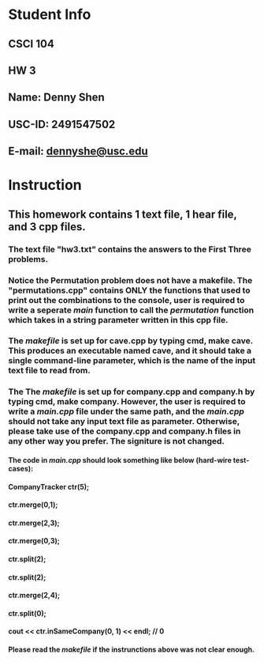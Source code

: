 # Student Info
## CSCI 104
## HW 3
## Name: Denny Shen
## USC-ID: 2491547502
## E-mail: dennyshe@usc.edu


# Instruction

## This homework contains 1 text file, 1 hear file, and 3 cpp files.

### The text file "hw3.txt" contains the answers to the First Three problems.

### Notice the Permutation problem does not have a makefile. The "permutations.cpp" contains ONLY the functions that used to print out the combinations to the console, user is required to write a seperate *main* function to call the *permutation* function which takes in a string parameter written in this cpp file.

### The *makefile* is set up for cave.cpp by typing cmd, make cave. This produces an executable named cave, and it should take a single command-line parameter, which is the name of the input text file to read from.

### The The *makefile* is set up for company.cpp and company.h by typing cmd, make company. However, the user is required to write a *main.cpp* file under the same path, and the *main.cpp* should not take any input text file as parameter. Otherwise, please take use of the company.cpp and company.h files in any other way you prefer. The signiture is not changed.

#### The code in *main.cpp* should look something like below (hard-wire test-cases):
#### CompanyTracker ctr(5);
#### ctr.merge(0,1);
#### ctr.merge(2,3);
#### ctr.merge(0,3);
#### ctr.split(2);
#### ctr.split(2);
#### ctr.merge(2,4);
#### ctr.split(0);
#### cout << ctr.inSameCompany(0, 1) << endl;	// 0

#### Please read the *makefile* if the instrunctions above was not clear enough.
